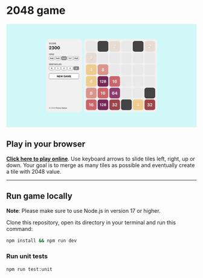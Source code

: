 # 2048 game

![2048 game](https://github.com/Prince0906/2048-Game/blob/main/Image/Screenshot%202024-04-27%20at%2019.59.35.png)

## Play in your browser

**[Click here to play online](https://2048-princesahoo.netlify.app/)**. Use keyboard arrows to slide tiles left, right, up or down. Your goal is to merge as many tiles as possible and eventually create a tile with 2048 value.

---

## Run game locally

**Note**: Please make sure to use Node.js in version 17 or higher.

Clone this repository, open its directory in your terminal and run this command:

```sh
npm install && npm run dev
```

### Run unit tests

```sh
npm run test:unit
```
